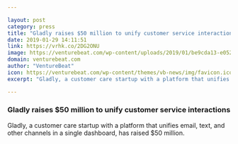 ```yaml
---

layout: post
category: press
title: "Gladly raises $50 million to unify customer service interactions"
date: 2019-01-29 14:11:51
link: https://vrhk.co/2DG2ONU
image: https://venturebeat.com/wp-content/uploads/2019/01/be9cda13-e052-4056-99b3-73ad3e76950f.png?w=1200&strip=all
domain: venturebeat.com
author: "VentureBeat"
icon: https://venturebeat.com/wp-content/themes/vb-news/img/favicon.ico
excerpt: "Gladly, a customer care startup with a platform that unifies email, text, and other channels in a single dashboard, has raised $50 million."

---
```


### Gladly raises $50 million to unify customer service interactions

Gladly, a customer care startup with a platform that unifies email, text, and other channels in a single dashboard, has raised $50 million.